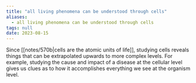 ```yaml
---
title: "all living phenomena can be understood through cells"
aliases:
  - all living phenomena can be understood through cells
tags: null
date: 2023-08-15
---
```


Since [[notes/570b|cells are the atomic units of life]], studying cells reveals things that can be extrapolated upwards to more complex levels. For example, studying the cause and impact of a disease at the cellular level gives us clues as to how it accomplishes everything we see at the organism level.